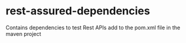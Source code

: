 # rest-assured-dependencies

Contains dependencies to test Rest APIs
add to the pom.xml file in the maven project
